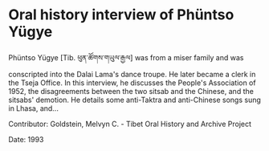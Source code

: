 # Oral history interview of Phüntso Yügye  
Phüntso Yügye [Tib. ཕུན་ཚོགས་གཡུལ་རྒྱལ] was from a miser family and was conscripted into the Dalai Lama's dance troupe. He later became a clerk in the Tseja Office. In this interview, he discusses the People's Association of 1952, the disagreements between the two sitsab and the Chinese, and the sitsabs' demotion. He details some anti-Taktra and anti-Chinese songs sung in Lhasa, and... 

Contributor: Goldstein, Melvyn C. - Tibet Oral History and Archive Project  

Date:
1993  

